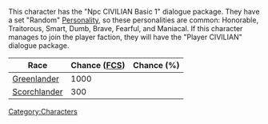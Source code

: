 This character has the "Npc CIVILIAN Basic 1" dialogue package. They
have a set "Random" [Personality](Personality.md "wikilink"), so these
personalities are common: Honorable, Traitorous, Smart, Dumb, Brave,
Fearful, and Maniacal. If this character manages to join the player
faction, they will have the "Player CIVILIAN" dialogue package.

| Race                                    | Chance ([FCS](Forgotten_Construction_Set.md "wikilink")) | Chance (%) |
|-----------------------------------------|-------------------------------------------------------|------------|
| [Greenlander](Greenlander.md "wikilink")   | 1000                                                  |            |
| [Scorchlander](Scorchlander.md "wikilink") | 300                                                   |            |

[Category:Characters](Category:Characters "wikilink")